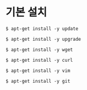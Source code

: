 # 기본 설치
```
$ apt-get install -y update
```

```
$ apt-get install -y upgrade
```

```
$ apt-get install -y wget
```

```
$ apt-get install -y curl
```

```
$ apt-get install -y vim
```

```
$ apt-get install -y git
```
